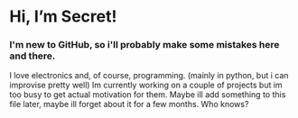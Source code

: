 <h1>Hi, I’m Secret!</h1>

<h3>I'm new to GitHub, so i'll probably make some mistakes here and there.</h3>

I love electronics and, of course, programming. (mainly in python, but i can improvise pretty well)
Im currently working on a couple of projects but im too busy to get actual motivation for them.
Maybe ill add something to this file later, maybe ill forget about it for a few months. Who knows?
